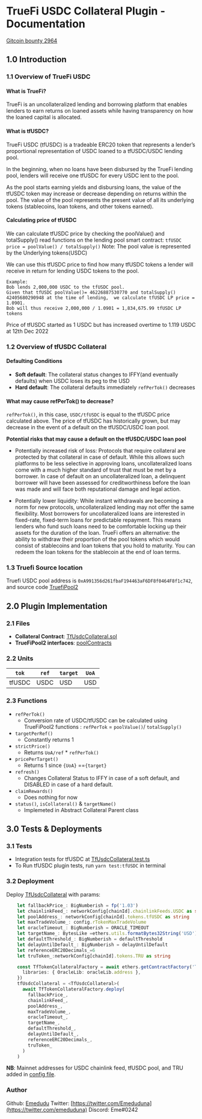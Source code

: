 # TrueFi USDC Collateral Plugin - Documentation

[Gitcoin bounty 2964](https://gitcoin.co/issue/29624)

## 1.0 Introduction

### 1.1 Overview of TrueFi USDC

#### What is TrueFi?

TrueFi is an uncollateralized lending and borrowing platform that enables lenders to earn returns on loaned assets while having transparency on how the loaned capital is allocated.

#### What is tfUSDC?

TrueFi USDC (tfUSDC) is a tradeable ERC20 token that represents a lender’s proportional representation of USDC loaned to a tfUSDC/USDC lending pool.

In the beginning, when no loans have been disbursed by the TrueFi lending pool, lenders will receive one tfUSDC for every USDC lent to the pool.

As the pool starts earning yields and disbursing loans, the value of the tfUSDC token may increase or decrease depending on returns within the pool. The value of the pool represents the present value of all its underlying tokens (stablecoins, loan tokens, and other tokens earned).

#### Calculating price of tfUSDC

We can calculate tfUSDC price by checking the poolValue() and totalSupply() read functions on the lending pool smart contract:
`tfUSDC price = poolValue() / totalSupply()`
Note: The pool value is represented by the Underlying tokens(USDC)

We can use this tfUSDC price to find how many tfUSDC tokens a lender will receive in return for lending USDC tokens to the pool.

```
Example:
Bob lends 2,000,000 USDC to the tfUSDC pool.
Given that tfUSDC poolValue()= 46226887530770 and totalSupply()
42405680290948 at the time of lending,  we calculate tfUSDC LP price = 1.0901.
Bob will thus receive 2,000,000 / 1.0901 = 1,834,675.99 tfUSDC LP tokens
```

Price of tfUSDC started as 1 USDC but has increased overtime to 1.119 USDC at 12th Dec 2022

### 1.2 Overview of tfUSDC Collateral

#### Defaulting Conditions

- **Soft default**: The collateral status changes to IFFY(and eventually defaults) when USDC loses its peg to the USD
- **Hard default**: The collateral defaults immediately `refPerTok()` decreases

#### What may cause refPerTok() to decrease?

`refPerTok()`, in this case, `USDC/tfUSDC` is equal to the tfUSDC price calculated above.
The price of tfUSDC has historically grown, but may decrease in the event of a default on the tfUSDC/USDC loan pool.

**Potential risks that may cause a default on the tfUSDC/USDC loan pool**

- Potentially increased risk of loss: Protocols that require collateral are protected by that collateral in case of default. While this allows such platforms to be less selective in approving loans, uncollateralized loans come with a much higher standard of trust that must be met by a borrower. In case of default on an uncollateralized loan, a delinquent borrower will have been assessed for creditworthiness before the loan was made and will face both reputational damage and legal action.

- Potentially lower liquidity: While instant withdrawals are becoming a norm for new protocols, uncollateralized lending may not offer the same flexibility. Most borrowers for uncollateralized loans are interested in fixed-rate, fixed-term loans for predictable repayment. This means lenders who fund such loans need to be comfortable locking up their assets for the duration of the loan. TrueFi offers an alternative: the ability to withdraw their proportion of the pool tokens which would consist of stablecoins and loan tokens that you hold to maturity. You can redeem the loan tokens for the stablecoin at the end of loan terms.

### 1.3 Truefi Source location

Truefi USDC pool address is `0xA991356d261fbaF194463aF6DF8f0464F8f1c742`, and source code [TruefiPool2](https://github.com/trusttoken/contracts-pre22/contracts/truefi2/)

## 2.0 Plugin Implementation

### 2.1 Files

- **Collateral Contract**: [TfUsdcCollateral.sol](./TfUsdcCollateral.sol)
- **TrueFiPool2 interfaces**: [poolContracts](./poolContracts/)

### 2.2 Units

| `tok`  | `ref` | `target` | `UoA` |
| ------ | ----- | -------- | ----- |
| tfUSDC | USDC  | USD      | USD   |

### 2.3 Functions

- `refPerTok()`
  - Conversion rate of USDC/tfUSDC can be calculated using TrueFiPool2 functions :
    `refPerTok` = `poolValue()`/ `totalSupply()`
- `targetPerRef()`
  - Constantly returns 1
- `strictPrice()`
  - Returns `UoA/ref` \* `refPerTok()`
- `pricePerTarget()`
  - Returns 1 since `{UoA}` ==`{target}`
- `refresh()`
  - Changes Collateral Status to IFFY in case of a soft default, and DISABLED in case of a hard default.
- `claimRewards()`
  - Does nothing for now
- `status()`, `isCollateral()` & `targetName()`
  - Implemeted in Abstract Collateral Parent class

## 3.0 Tests & Deployments

### 3.1 Tests

- Integration tests for tfUSDC at [TfUsdcCollateral.test.ts](../../../test/integration/individual-collateral/TfUsdcCollateral.test.ts)
- To Run tfUSDC plugin tests,
  run `yarn test:tfUSDC` in terminal

### 3.2 Deployment

Deploy [TfUsdcCollateral](./TfUsdcCollateral.sol) with params:

```ts
    let fallbackPrice_: BigNumberish = fp('1.03')
    let chainlinkFeed_: networkConfig[chainId].chainlinkFeeds.USDC as string
    let poolAddress_: networkConfig[chainId].tokens.tfUSDC as string
    let maxTradeVolume_: config.rTokenMaxTradeVolume
    let oracleTimeout_: BigNumberish = ORACLE_TIMEOUT
    let targetName_: BytesLike =ethers.utils.formatBytes32String('USD')
    let defaultThreshold_: BigNumberish = defaultThreshold
    let delayUntilDefault_: BigNumberish = delayUntilDefault
    let referenceERC20Decimals_=6
    let truToken_:networkConfig[chainId].tokens.TRU as string

    const TfTokenCollateralFactory = await ethers.getContractFactory('TfUsdcCollateral', {
      libraries: { OracleLib: oracleLib.address },
    })
    tfUsdcCollateral = <TfUsdcCollateral>(
      await TfTokenCollateralFactory.deploy(
        fallbackPrice_,
        chainlinkFeed_,
        poolAddress_,
        maxTradeVolume_,
        oracleTimeout_,
        targetName_,
        defaultThreshold_,
        delayUntilDefault_,
        referenceERC20Decimals_,
        truToken_
      )
    )
```

**NB**: Mainnet addresses for USDC chainlink feed, tfUSDC pool, and TRU added in [config file](../../../common/configuration.ts).

### Author

Github: [Emedudu](https://github.com/Emedudu)
Twitter: [https://twitter.com/Emeduduna](https://twitter.com/emeduduna)
Discord: Eme#0242
